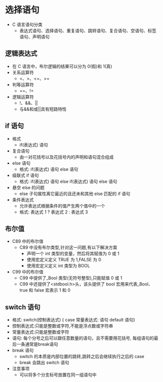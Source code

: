 # 选择语句

- C 语言语句分类
  - 表达式语句、选择语句、重复语句、跳转语句、复合语句、空语句、标签语句、声明语句

## 逻辑表达式

- 在 C 语言中，布尔逻辑的结果可以分为 0(假)和 1(真)
- 关系运算符
  - <、>、<=、>=
- 判等运算符
  - ==、!=
- 逻辑运算符
  - !、&&、||
  - 与&&和或||具有短路特性

## if 语句

- 格式
  - if(表达式) 语句
- 复合语句
  - 由一对花括号以及花括号内的声明和语句混合组成
- else 语句
  - 格式: if(表达式) 语句 else 语句
- 级联式 if 语句
  - 格式: if(表达式) 语句 else if(表达式) 语句 else 语句
- 悬空 else 的问题
  - else 子句属性离它最近的且还未和其他 else 匹配的 if 语句
- 条件表达式
  - 允许表达式根据条件的值产生两个值中的一个
  - 格式: 表达式 1 ? 表达式 2 : 表达式 3

## 布尔值

- C89 中的布尔值
  - C89 中没有布尔类型,针对这一问题,有以下解决方案
    - 声明一个 int 类型的变量，然后将其赋值为 0 或 1
    - 使用宏定义定义 TRUE 为 1,FALSE 为 0
    - 使用宏定义定义 int 类型为 BOOL
- C99 中的布尔值
  - C99 中提供了\_Bool 类型(无符号整型),只能赋值 0 或 1
  - C99 中还提供了<stdbool.h>头，该头提供了 bool 宏用来代表\_Bool、true 和 false 宏表示 1 和 0

## switch 语句

- 格式: switch(控制表达式) { case 常量表达式: 语句 default 语句}
- 控制表达式:只能是整数或字符,不能是浮点数或字符串
- 常量表达式:只能是整数或字符
- 语句: 每个分号之后可以跟任意数量的语句，且不需要用花括号, 每组语句的最后一条通常是break语句
- break 语句
  - switch 的本质是内部位置的跳转,跳转之后会继续执行之后的 case
  - break 会跳出 switch 语句
- 注意事项
  - 可以将多个分支标号放置在同一组语句中
